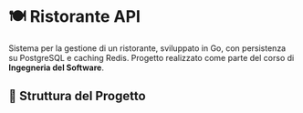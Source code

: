 # 🍽️ Ristorante API

Sistema per la gestione di un ristorante, sviluppato in Go, con persistenza su PostgreSQL e caching Redis. Progetto realizzato come parte del corso di **Ingegneria del Software**.

## 📂 Struttura del Progetto